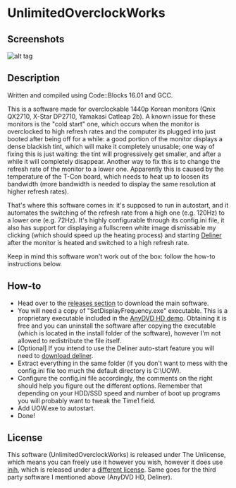# UnlimitedOverclockWorks

## Screenshots

![alt tag](https://b.doko.moe/vzzzij.png)

## Description
Written and compiled using Code::Blocks 16.01 and GCC.

This is a software made for overclockable 1440p Korean monitors (Qnix QX2710, X-Star DP2710, Yamakasi Catleap 2b). A known issue for these monitors is the "cold start" one, which occurs when the monitor is overclocked to high refresh rates and the computer its plugged into just booted after being off for a while: a good portion of the monitor displays a dense blackish tint, which will make it completely unusable; one way of fixing this is just waiting: the tint will progressively get smaller, and after a while it will completely disappear. Another way to fix this is to change the refresh rate of the monitor to a lower one.
Apparently this is caused by the temperature of the T-Con board, which needs to heat up to loosen its bandwidth (more bandwidth is needed to display the same resolution at higher refresh rates).

That's where this software comes in: it's supposed to run in autostart, and it automates the switching of the refresh rate from a high one (e.g. 120Hz) to a lower one (e.g. 72Hz). It's highly configurable through its config.ini file, it also has support for displaying a fullscreen white image dismissable my clicking (which should speed up the heating process) and starting [Deliner](https://www.monitortests.com/forum/Thread-Deliner) after the monitor is heated and switched to a high refresh rate.

Keep in mind this software won't work out of the box: follow the how-to instructions below.

## How-to
- Head over to the [releases section](https://github.com/Wyse-/UnlimitedOverclockWorks/releases) to download the main software.
- You will need a copy of "SetDisplayFrequency.exe" executable. This is a proprietary executable included in the [AnyDVD HD demo](https://www.redfox.bz/download.html). Obtaining it is free and you can uninstall the software after copying the executable (which is located in the install folder of the software), however I'm not allowed to redistribute the file itself.
- [Optional] If you intend to use the Deliner auto-start feature you will need to [download deliner](https://www.monitortests.com/forum/Thread-Deliner).
- Extract everything in the same folder (if you don't want to mess with the config.ini file too much the default directory is C:\UOW).
- Configure the config.ini file accordingly, the comments on the right should help you figure out the different options. Remember that depending on your HDD/SSD speed and number of boot up programs you will probably want to tweak the Time1 field.
- Add UOW.exe to autostart.
- Done!

## License
This software (UnlimitedOverclockWorks) is released under The Unlicense, which means you can freely use it however you wish, however it does use [inih](https://github.com/benhoyt/inih), which is released under a [different license](https://github.com/Wyse-/UnlimitedOverclockWorks/blob/master/LICENSE_inih). Same goes for the third party software I mentioned above (AnyDVD HD, Deliner).

